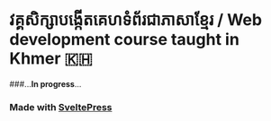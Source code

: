 # វគ្គសិក្សាបង្កើតគេហទំព័រជាភាសាខ្មែរ / Web development course taught in Khmer 🇰🇭
###...**In progress**...

### Made with [SveltePress](https://sveltepress.geopjr.dev/)
